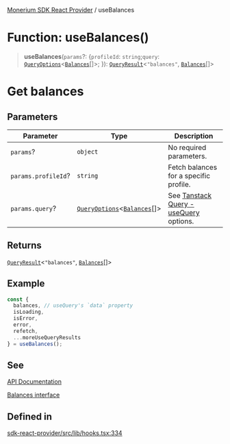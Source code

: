 [Monerium SDK React Provider](../README.md) / useBalances

# Function: useBalances()

> **useBalances**(`params`?: \{`profileId`: `string`;`query`: [`QueryOptions`](../type-aliases/QueryOptions.md)\<[`Balances`](../interfaces/Balances.md)[]\>; \}): [`QueryResult`](../type-aliases/QueryResult.md)\<`"balances"`, [`Balances`](../interfaces/Balances.md)[]\>

# Get balances

## Parameters

| Parameter           | Type                                                                                           | Description                                                                                                         |
| ------------------- | ---------------------------------------------------------------------------------------------- | ------------------------------------------------------------------------------------------------------------------- |
| `params`?           | `object`                                                                                       | No required parameters.                                                                                             |
| `params.profileId`? | `string`                                                                                       | Fetch balances for a specific profile.                                                                              |
| `params.query`?     | [`QueryOptions`](../type-aliases/QueryOptions.md)\<[`Balances`](../interfaces/Balances.md)[]\> | See [Tanstack Query - useQuery](https://tanstack.com/query/latest/docs/framework/react/reference/useQuery) options. |

## Returns

[`QueryResult`](../type-aliases/QueryResult.md)\<`"balances"`, [`Balances`](../interfaces/Balances.md)[]\>

## Example

```ts
const {
  balances, // useQuery's `data` property
  isLoading,
  isError,
  error,
  refetch,
  ...moreUseQueryResults
} = useBalances();
```

## See

[API Documentation](https://monerium.dev/api-docs#operation/profile-balances)

[Balances interface](https://github.com/monerium/js-monorepo/blob/main/packages/sdk/docs/generated/interfaces/Balances.md)

## Defined in

[sdk-react-provider/src/lib/hooks.tsx:334](https://github.com/monerium/js-monorepo/blob/ae1055c12538e860127a655bc059162d414323b3/packages/sdk-react-provider/src/lib/hooks.tsx#L334)
